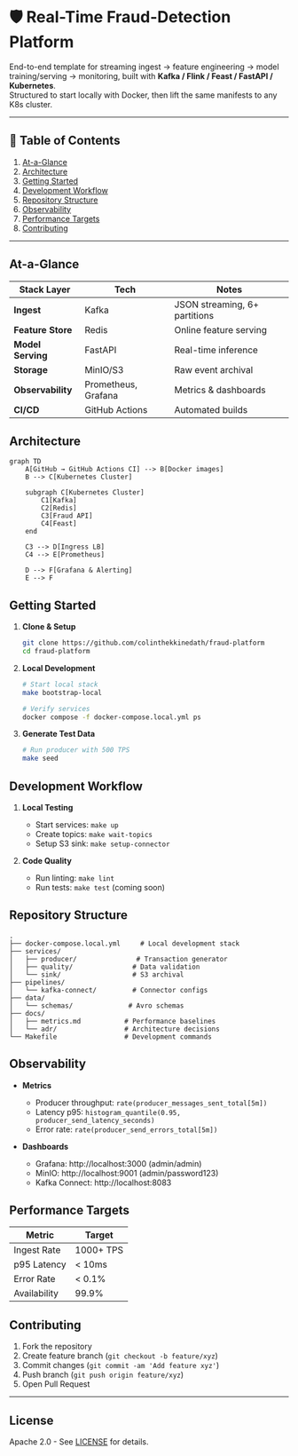 # 🛡️ Real-Time Fraud-Detection Platform

End-to-end template for streaming ingest → feature engineering → model training/serving → monitoring, built with **Kafka / Flink / Feast / FastAPI / Kubernetes**.  
Structured to start locally with Docker, then lift the same manifests to any K8s cluster.

---

## 📌 Table of Contents
1. [At-a-Glance](#at-a-glance)
2. [Architecture](#architecture)
3. [Getting Started](#getting-started)
4. [Development Workflow](#development-workflow)
5. [Repository Structure](#repository-structure)
6. [Observability](#observability)
7. [Performance Targets](#performance-targets)
8. [Contributing](#contributing)

---

## At-a-Glance

| Stack Layer | Tech | Notes |
|-------------|------|-------|
| **Ingest** | Kafka | JSON streaming, 6+ partitions |
| **Feature Store** | Redis | Online feature serving |
| **Model Serving** | FastAPI | Real-time inference |
| **Storage** | MinIO/S3 | Raw event archival |
| **Observability** | Prometheus, Grafana | Metrics & dashboards |
| **CI/CD** | GitHub Actions | Automated builds |

## Architecture

```mermaid
graph TD
    A[GitHub → GitHub Actions CI] --> B[Docker images]
    B --> C[Kubernetes Cluster]

    subgraph C[Kubernetes Cluster]
        C1[Kafka]
        C2[Redis]
        C3[Fraud API]
        C4[Feast]
    end

    C3 --> D[Ingress LB]
    C4 --> E[Prometheus]

    D --> F[Grafana & Alerting]
    E --> F
```

## Getting Started

1. **Clone & Setup**
   ```bash
   git clone https://github.com/colinthekkinedath/fraud-platform
   cd fraud-platform
   ```

2. **Local Development**
   ```bash
   # Start local stack
   make bootstrap-local
   
   # Verify services
   docker compose -f docker-compose.local.yml ps
   ```

3. **Generate Test Data**
   ```bash
   # Run producer with 500 TPS
   make seed
   ```

## Development Workflow

1. **Local Testing**
   - Start services: `make up`
   - Create topics: `make wait-topics`
   - Setup S3 sink: `make setup-connector`

2. **Code Quality**
   - Run linting: `make lint`
   - Run tests: `make test` (coming soon)

## Repository Structure

```
.
├── docker-compose.local.yml     # Local development stack
├── services/
│   ├── producer/               # Transaction generator
│   ├── quality/               # Data validation
│   └── sink/                  # S3 archival
├── pipelines/
│   └── kafka-connect/         # Connector configs
├── data/
│   └── schemas/              # Avro schemas
├── docs/
│   ├── metrics.md           # Performance baselines
│   └── adr/                 # Architecture decisions
└── Makefile                 # Development commands
```

## Observability

- **Metrics**
  - Producer throughput: `rate(producer_messages_sent_total[5m])`
  - Latency p95: `histogram_quantile(0.95, producer_send_latency_seconds)`
  - Error rate: `rate(producer_send_errors_total[5m])`

- **Dashboards**
  - Grafana: http://localhost:3000 (admin/admin)
  - MinIO: http://localhost:9001 (admin/password123)
  - Kafka Connect: http://localhost:8083

## Performance Targets

| Metric | Target |
|--------|--------|
| Ingest Rate | 1000+ TPS |
| p95 Latency | < 10ms |
| Error Rate | < 0.1% |
| Availability | 99.9% |

## Contributing

1. Fork the repository
2. Create feature branch (`git checkout -b feature/xyz`)
3. Commit changes (`git commit -am 'Add feature xyz'`)
4. Push branch (`git push origin feature/xyz`)
5. Open Pull Request

---

## License

Apache 2.0 - See [LICENSE](LICENSE) for details.
